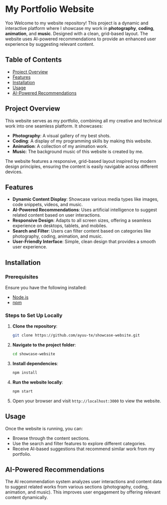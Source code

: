 # My Portfolio Website

Yoo
Welcome to my website repository! This project is a dynamic and interactive platform where I showcase my work in **photography**, **coding**, **animation**, and **music**. Designed with a clean, grid-based layout. 
The website uses AI-powered recommendations to provide an enhanced user experience by suggesting relevant content.

## Table of Contents
- [Project Overview](#project-overview)
- [Features](#features)
- [Installation](#installation)
- [Usage](#usage)
- [AI-Powered Recommendations](#ai-powered-recommendations)

## Project Overview
This website serves as my portfolio, combining all my creative and technical work into one seamless platform. It showcases:
- **Photography**: A visual gallery of my best shots.
- **Coding**: A display of my programming skills by making this website.
- **Animation**: A collection of my animation work.
- **Music**: The background music of this website is created by me.

The website features a responsive, grid-based layout inspired by modern design principles, ensuring the content is easily navigable across different devices.

## Features
- **Dynamic Content Display**: Showcase various media types like images, code snippets, videos, and music.
- **AI-Powered Recommendations**: Uses artificial intelligence to suggest related content based on user interactions.
- **Responsive Design**: Adapts to all screen sizes, offering a seamless experience on desktops, tablets, and mobiles.
- **Search and Filter**: Users can filter content based on categories like photography, coding, animation, and music.
- **User-Friendly Interface**: Simple, clean design that provides a smooth user experience.

## Installation

### Prerequisites
Ensure you have the following installed:
- [Node.js](https://nodejs.org/)
- [npm](https://www.npmjs.com/)

### Steps to Set Up Locally
1. **Clone the repository**:
    ```bash
    git clone https://github.com/ayuu-te/showcase-website.git
    ```

2. **Navigate to the project folder**:
    ```bash
    cd showcase-website
    ```

3. **Install dependencies**:
    ```bash
    npm install
    ```

4. **Run the website locally**:
    ```bash
    npm start
    ```

5. Open your browser and visit `http://localhost:3000` to view the website.

## Usage
Once the website is running, you can:
- Browse through the content sections.
- Use the search and filter features to explore different categories.
- Receive AI-based suggestions that recommend similar work from my portfolio.

## AI-Powered Recommendations
The AI recommendation system analyzes user interactions and content data to suggest related works from various sections (photography, coding, animation, and music). This improves user engagement by offering relevant content dynamically.
